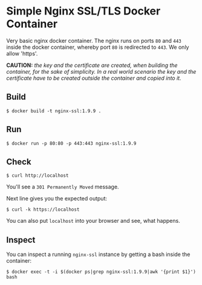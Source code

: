 # Simple Nginx SSL/TLS Docker Container

Very basic nginx docker container. The nginx runs on ports `80` and `443`
inside the docker container, whereby port `80` is redirected to `443`. We only
allow 'https'.

**CAUTION:** *the key and the certificate are created, when building the container,
for the sake of simplicity. In a real world scenario the key and the
certificate have to be created outside the container and copied into it.*

## Build

```
$ docker build -t nginx-ssl:1.9.9 .
```

## Run

```
$ docker run -p 80:80 -p 443:443 nginx-ssl:1.9.9
```

## Check

```
$ curl http://localhost
```
You'll see a `301 Permanently Moved` message.

Next line gives you the expected output:
```
$ curl -k https://localhost
```

You can also put `localhost` into your browser and see, what happens.

## Inspect

You can inspect a running `nginx-ssl` instance by getting a bash inside the
container:
```
$ docker exec -t -i $(docker ps|grep nginx-ssl:1.9.9|awk '{print $1}') bash
```

